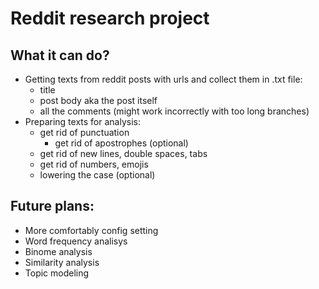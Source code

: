 # Reddit research project

## What it can do?
- Getting texts from reddit posts with urls and collect them in .txt file:
  - title
  - post body aka the post itself
  - all the comments (might work incorrectly with too long branches)
- Preparing texts for analysis:
  - get rid of punctuation
    - get rid of apostrophes (optional)
  - get rid of new lines, double spaces, tabs
  - get rid of numbers, emojis
  - lowering the case (optional)


## Future plans:
- More comfortably config setting
- Word frequency analisys
- Binome analysis
- Similarity analysis
- Topic modeling

